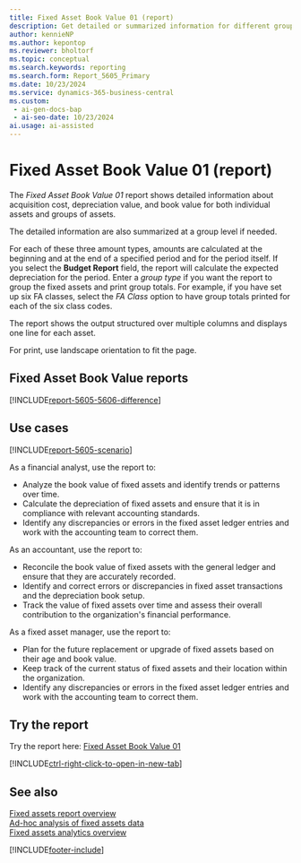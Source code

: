 ```yaml
---
title: Fixed Asset Book Value 01 (report)
description: Get detailed or summarized information for different groups of assets about acquisition cost, depreciation value and book value.
author: kennieNP
ms.author: kepontop
ms.reviewer: bholtorf
ms.topic: conceptual
ms.search.keywords: reporting
ms.search.form: Report_5605_Primary
ms.date: 10/23/2024
ms.service: dynamics-365-business-central
ms.custom:
 - ai-gen-docs-bap
 - ai-seo-date: 10/23/2024
ai.usage: ai-assisted
---
```


# Fixed Asset Book Value 01 (report)

The *Fixed Asset Book Value 01* report shows detailed information about acquisition cost, depreciation value, and book value for both individual assets and groups of assets. 

The detailed information are also summarized at a group level if needed. 

For each of these three amount types, amounts are calculated at the beginning and at the end of a specified period and for the period itself. If you select the **Budget Report** field, the report will calculate the expected depreciation for the period. Enter a *group type* if you want the report to group the fixed assets and print group totals. For example, if you have set up six FA classes, select the *FA Class* option to have group totals printed for each of the six class codes.

The report shows the output structured over multiple columns and displays one line for each asset. 

For print, use landscape orientation to fit the page. 


## Fixed Asset Book Value reports

[!INCLUDE[report-5605-5606-difference](../includes/report-5605-5606-difference.md)]

## Use cases

[!INCLUDE[report-5605-scenario](../includes/report-5605-scenario-include.md)]

<!-- 

Prompt

Below is a report in an ERP system. Provide 3-4 use cases for different personas working with fixed asset management or finance for fixed assets.

Format like this:    
  
As a <persona>, use the report to    
* use case 1  
* use case 2    

Do not capitalize the persona names. 

Do not start lines with "Use the data to"

## Report name
Fixed Asset Book Value 01

## Report description
The *Fixed Asset Book Value 01* report shows detailed information for different groups of assets about acquisition cost, depreciation value and book value. 
The detailed information are also summarized at a group level if needed. 
The report shows the output structured over multiple columns and displays one line for each asset. 
For print, use landscape orientation to fit the page. 

### Use cases
Get detailed or summarized information for different groups of assets about acquisition cost, depreciation value and book value.
Track the financial details of fixed assets over time, helping your business manage your assets more effectively by providing insights into your value change.

Please include your data sources and URLs

-->

As a financial analyst, use the report to:
* Analyze the book value of fixed assets and identify trends or patterns over time.
* Calculate the depreciation of fixed assets and ensure that it is in compliance with relevant accounting standards.
* Identify any discrepancies or errors in the fixed asset ledger entries and work with the accounting team to correct them.

As an accountant, use the report to:
* Reconcile the book value of fixed assets with the general ledger and ensure that they are accurately recorded.
* Identify and correct errors or discrepancies in fixed asset transactions and the depreciation book setup.
* Track the value of fixed assets over time and assess their overall contribution to the organization's financial performance.

As a fixed asset manager, use the report to:
* Plan for the future replacement or upgrade of fixed assets based on their age and book value.
* Keep track of the current status of fixed assets and their location within the organization.
* Identify any discrepancies or errors in the fixed asset ledger entries and work with the accounting team to correct them.


## Try the report

Try the report here: [Fixed Asset Book Value 01](https://businesscentral.dynamics.com?report=5605)

[!INCLUDE[ctrl-right-click-to-open-in-new-tab](../includes/ctrl-right-click-to-open-in-new-tab.md)]


## See also

[Fixed assets report overview](../fa-reports.md)    
[Ad-hoc analysis of fixed assets data](../ad-hoc-analysis-fa.md)  
[Fixed assets analytics overview](../fa-analytics-overview.md)  

[!INCLUDE[footer-include](../includes/footer-banner.md)]